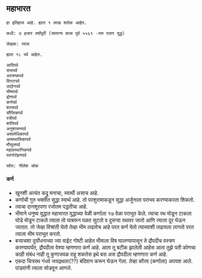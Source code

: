 
## महाभारत

```
हा इतिहास आहे. ह्यात १ लाख श्लोक आहेत.

कधी: ७ हजार वर्षांपूर्वी (सामान्य काळ पूर्व ५५६१ -राम रावण युद्ध)

लेखक: व्यास

ह्यात १८ पर्व आहेत.

आदिपर्व
सभापर्व
अरयण्कपर्व
विराटपर्व
उद्योगपर्व
भीष्मपर्व
द्रोणपर्व
कर्णपर्व
शल्यपर्व
सौप्तिकपर्व
स्त्रीपर्व
शांतिपर्व
अनुशासनपर्व
अश्वमेधिकापर्व
आश्रम्वासिकापर्व
मौसुलपर्व
महाप्रस्थानिकपर्व
स्वर्गारोहणपर्व

स्रोत: नीलेश ओक
```



#### कर्ण

- खुनशी अत्यंत कद्रु मनाचा, स्वार्थी असाच आहे. 
- कर्णाची गुरु भक्तीत सुद्धा स्वार्थ आहे. तो परशुरामाकडून सुद्धा अर्जुनाला पराभव करण्याकरता शिकतो.
- त्याचा दानशूरपणा रजोतम पद्धतीचा आहे. 
- भीमाने धनुष्य युद्धात महाभारत युद्धाच्या वेळी कर्णाला १७ वेळा पराभूत केले. त्याचा रथ मोडून टाकला घोडे मोडून टाकले त्याला तो घाबरून पळत सुटतो व दुसऱ्या रथावर जातो आणि त्याला दूर घेऊन जातात. तो जेव्हा विश्रांती घेतो तेव्हा भीम लढतोच आहे परत कर्ण येतो त्याच्याशी लढायला लागतो परत त्याला भीम पराभूत करतो.
- बऱ्याचशा दुर्योधनाच्या ज्या वाईट गोष्टी आहेत भीमाला विष घालण्यापासून ते द्रौपदीच वस्त्रण करण्यापर्यंत, द्रौपदीला वेश्या म्हणणारा कर्ण आहे. आता तू बटीक झालेली आहेस आता तुझे पती कोणचा काही संबंध नाही तू कुणाजवळ राहू शकतेस इथे बस अस द्रौपदीला म्हणणारा कर्ण आहे.
- एकदा चित्ररथ गंधर्व जयद्रथला(??) बंदिवान करून घेऊन गेला. तेव्हा कौरव (कर्णाला) अपयश आले. पांडवांनी त्याला सोडवून आणले.
